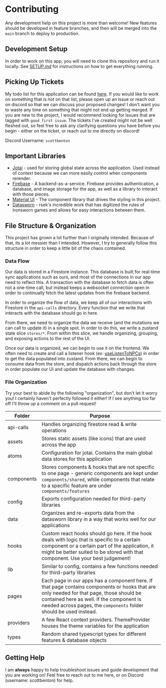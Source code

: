# Contributing

Any development help on this project is more than welcome!
New features should be developed in feature branches, and then will be merged into the `main` branch to deploy to production.

## Development Setup

In order to work on this app, you will need to clone this repository and run it locally.
See [SETUP.md](./SETUP.md) for instructions on how to get everything running.

## Picking Up Tickets

My todo list for this application can be found [here](https://github.com/users/scottbenton/projects/5).
If you would like to work on something that is not on that list, please open up an issue or reach out on discord so that we can discuss your proposed changes!
I don't want you to waste any time on something that might not end up getting merged.
If you are new to the project, I would recommend looking for issues that are tagged with `good first issue`.
The tickets I've created might not be well fleshed out, so feel free to ask any clarifying questions you have before you begin - either on the ticket, or reach out to me directly on discord!

Discord Username: `scottbenton`

## Important Libraries

- [Jotai](https://jotai.org/) - used for storing global state across the application. Used instead of context because we can more easily control when components rerender.
- [Firebase](https://firebase.google.com/docs) - A backend-as-a-service. Firebase provides authentication, a database, and image storage for the app, as well as a library to interact with those pieces.
- [Material UI](https://mui.com/material-ui/getting-started/) - The component library that drives the styling in this project.
- [Datasworn](https://github.com/rsek/datasworn) - rsek's incredible work that has digitized the rules of Ironsworn games and allows for easy interactions between them.

## File Structure & Organization

This project has grown a lot further than I originally intended. Because of that, its a lot messier than I intended. However, I try to generally follow this structure in order to keep a little bit of the chaos contained.

### Data Flow

Our data is stored in a Firestore instance. This database is built for real-time sync applications such as ours, and most of the connections in our app need to reflect this. A transaction with the database to fetch data is often not a one-time call, but instead keeps a websocket connection open in order to continually fetch the latest updates from the firebase backend.

In order to organize the flow of data, we keep all of our interactions with Firestore in the `api-calls` directory. Every function that we write that interacts with the database should go in here.

From there, we need to organize the data we receive (and the mutations we can call to update it) in a single spot. In order to do this, we write a zustand state slice `stores/*`. From within this slice, we handle organizing, grouping, and exposing actions to the rest of the UI.

Once our data is organized, we can begin to use it on the frontend. We often need to create and call a listener hook (ex: [useListenToNPCs](src/stores/world/currentWorld/npcs/useListenToNPCs.ts)) in order to get the data populated into zustand. From there, we can begin to consume data from the store, and dispatch actions back through the store in order populate our UI and update the database with changes.

### File Organization

Try your best to abide by the following "organization", but don't let it worry you! I certainly haven't perfectly followed it either! If I see anything too far off I'll throw up a comment on a pull request!

| Folder     | Purpose                                                                                                                                                                                                                                                    |
| ---------- | ---------------------------------------------------------------------------------------------------------------------------------------------------------------------------------------------------------------------------------------------------------- |
| api-calls  | Handles organizing firestore read & write operations                                                                                                                                                                                                       |
| assets     | Stores static assets (like icons) that are used across the app                                                                                                                                                                                             |
| atoms      | Configuration for jotai. Contains the main global data stores for this application                                                                                                                                                                         |
| components | Stores components & hooks that are not specific to one page - generic components are kept under `components/shared`, while components that relate to a specific feature are under `components/features`                                                    |
| config     | Exports configuration needed for third-party libraries                                                                                                                                                                                                     |
| data       | Organizes and re-exports data from the datasworn library in a way that works well for our applications                                                                                                                                                     |
| hooks      | Custom react hooks should go here. If the hook deals with logic that is specific to a certain component or a certain part of the application, it might be better suited to be stored with that component. Use your best judgement!                         |
| lib        | Similar to config, contains a few functions needed for third-party libraries                                                                                                                                                                               |
| pages      | Each page in our apps has a component here. If that page contains components or hooks that are only needed for that page, those should be contained here as well. If the component is needed across pages, the `components` folder should be used instead. |
| providers  | A few React context providers. ThemeProvider houses the theme variables for the application                                                                                                                                                                |
| types      | Random shared typescript types for different features & database objects                                                                                                                                                                                   |

## Getting Help

I am **always** happy to help troubleshoot issues and guide development that you are working on!
Feel free to reach out to me here, or on Discord (username: scottbenton) for help.
